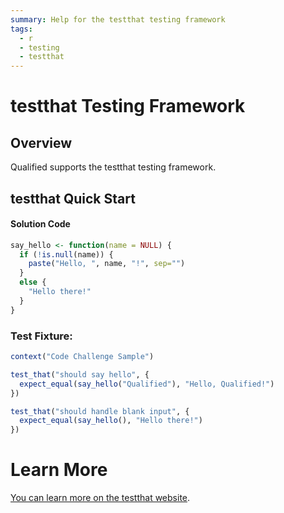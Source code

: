 ```yaml
---
summary: Help for the testthat testing framework
tags:
  - r
  - testing
  - testthat
---
```


# testthat Testing Framework

## Overview

Qualified supports the testthat testing framework.

## testthat Quick Start

#### Solution Code

```r
say_hello <- function(name = NULL) {
  if (!is.null(name)) {
    paste("Hello, ", name, "!", sep="")
  }
  else {
    "Hello there!"
  }
}
```

### Test Fixture:

```r
context("Code Challenge Sample")

test_that("should say hello", {
  expect_equal(say_hello("Qualified"), "Hello, Qualified!")
})

test_that("should handle blank input", {
  expect_equal(say_hello(), "Hello there!")
})
```

# Learn More

[You can learn more on the testthat website](https://testthat.r-lib.org/).
